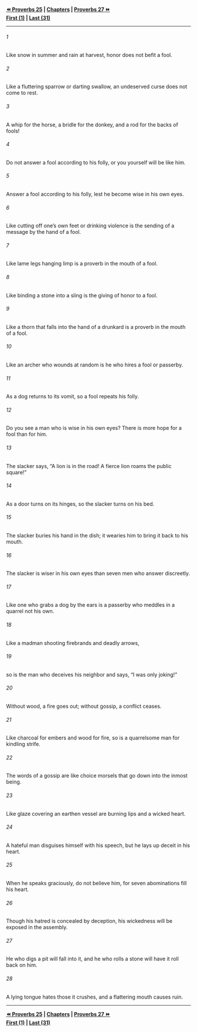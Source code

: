   
**[⏪ Proverbs 25](./Proverbs%2025.md) | [Chapters](./_index.md) | [Proverbs 27 ⏩](./Proverbs%2027.md)**  
**[First (1)](./Proverbs%201.md) | [Last (31)](./Proverbs%2031.md)**  
  
---  
  
###### 1  
Like snow in summer and rain at harvest, honor does not befit a fool.  
  
###### 2  
Like a fluttering sparrow or darting swallow, an undeserved curse does not come to rest.  
  
###### 3  
A whip for the horse, a bridle for the donkey, and a rod for the backs of fools!  
  
###### 4  
Do not answer a fool according to his folly, or you yourself will be like him.  
  
###### 5  
Answer a fool according to his folly, lest he become wise in his own eyes.  
  
###### 6  
Like cutting off one’s own feet or drinking violence is the sending of a message by the hand of a fool.  
  
###### 7  
Like lame legs hanging limp is a proverb in the mouth of a fool.  
  
###### 8  
Like binding a stone into a sling is the giving of honor to a fool.  
  
###### 9  
Like a thorn that falls into the hand of a drunkard is a proverb in the mouth of a fool.  
  
###### 10  
Like an archer who wounds at random is he who hires a fool or passerby.  
  
###### 11  
As a dog returns to its vomit, so a fool repeats his folly.  
  
###### 12  
Do you see a man who is wise in his own eyes? There is more hope for a fool than for him.  
  
###### 13  
The slacker says, “A lion is in the road! A fierce lion roams the public square!”  
  
###### 14  
As a door turns on its hinges, so the slacker turns on his bed.  
  
###### 15  
The slacker buries his hand in the dish; it wearies him to bring it back to his mouth.  
  
###### 16  
The slacker is wiser in his own eyes than seven men who answer discreetly.  
  
###### 17  
Like one who grabs a dog by the ears is a passerby who meddles in a quarrel not his own.  
  
###### 18  
Like a madman shooting firebrands and deadly arrows,  
  
###### 19  
so is the man who deceives his neighbor and says, “I was only joking!”  
  
###### 20  
Without wood, a fire goes out; without gossip, a conflict ceases.  
  
###### 21  
Like charcoal for embers and wood for fire, so is a quarrelsome man for kindling strife.  
  
###### 22  
The words of a gossip are like choice morsels that go down into the inmost being.  
  
###### 23  
Like glaze covering an earthen vessel are burning lips and a wicked heart.  
  
###### 24  
A hateful man disguises himself with his speech, but he lays up deceit in his heart.  
  
###### 25  
When he speaks graciously, do not believe him, for seven abominations fill his heart.  
  
###### 26  
Though his hatred is concealed by deception, his wickedness will be exposed in the assembly.  
  
###### 27  
He who digs a pit will fall into it, and he who rolls a stone will have it roll back on him.  
  
###### 28  
A lying tongue hates those it crushes, and a flattering mouth causes ruin.  
  
  
---  
  
**[⏪ Proverbs 25](./Proverbs%2025.md) | [Chapters](./_index.md) | [Proverbs 27 ⏩](./Proverbs%2027.md)**  
**[First (1)](./Proverbs%201.md) | [Last (31)](./Proverbs%2031.md)**  
  

